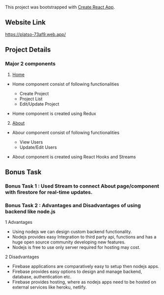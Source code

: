 This project was bootstrapped with [Create React App](https://github.com/facebook/create-react-app).

## Website Link
https://platso-73af9.web.app/

## Project Details
### Major 2 components
1) [Home](https://platso-73af9.web.app/)
  
  - Home component consist of following functionalities
    - Create Project
    - Project List
    - Edit/Update Project  

  - Home component is created using Redux

2) [About](https://platso-73af9.web.app/about)
  - Abour component consist of following functionalities
    - View Users
    - Update/Edit Users  

  - About component is created using React Hooks and Streams


## Bonus Task

### Bonus Task 1 : Used Stream to connect About page/component with firestore for real-time updates.

### Bonus Task 2 : Advantages and Disadvantages of using backend like node.js
1 Advantages 
- Using nodejs we can design custom backend functionality.
- Nodejs provides easy Integration to third party api, functions and has a huge open source community developing new features.
- Nodejs is free to use only server required for hosting may cost.

2 Disadvantages
- Firebase applications are comparatively easy to setup then nodejs apps.
- Firebase provides easy options to design and manage backend, database, authentication etc.
- Firebase provides hosting, where as nodejs apps need to be hosted on external services like heroku, netlify.

